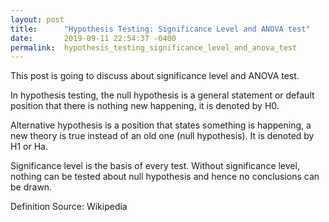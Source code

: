 ```yaml
---
layout: post
title:      "Hypothesis Testing: Significance Level and ANOVA test"
date:       2019-09-11 22:54:37 -0400
permalink:  hypothesis_testing_significance_level_and_anova_test
---
```



This post is going to discuss about significance level and ANOVA test.

In hypothesis testing,  the null hypothesis is a general statement or default position that there is nothing new happening, it is denoted by H0.

Alternative hypothesis is a position that states something is happening, a new theory is true instead of an old one (null hypothesis). It is denoted by H1 or Ha.

Significance level is the basis of every test. Without significance level, nothing can be tested about null hypothesis and hence no conclusions can be drawn.




Definition Source: Wikipedia

